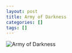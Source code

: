 ```yaml
---
layout: post
title: Army of Darkness
categories: []
tags: []
---
```

![Army of Darkness](https://m.media-amazon.com/images/M/MV5BODcyYzM4YTAtNGM5MS00NjU4LTk2Y2ItZjI5NjkzZTk0MmQ1XkEyXkFqcGdeQXVyNjU0OTQ0OTY@._V1.jpg)
